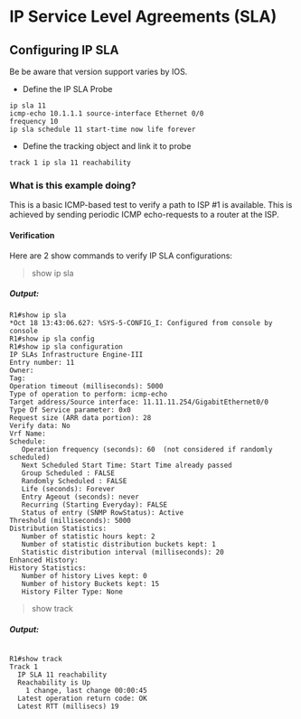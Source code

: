 # IP Service Level Agreements (SLA)

## Configuring IP SLA

Be be aware that version support varies by IOS.

* Define the IP SLA Probe

```
ip sla 11
icmp-echo 10.1.1.1 source-interface Ethernet 0/0
frequency 10
ip sla schedule 11 start-time now life forever
```

* Define the tracking object and link it to probe

```
track 1 ip sla 11 reachability
```

### What is this example doing?

This is a basic ICMP-based test to verify a path to ISP #1 is available. This is achieved by sending periodic ICMP echo-requests to a router at the ISP.

#### Verification

Here are 2 show commands to verify IP SLA configurations:

> show ip sla

##### Output:

```
R1#show ip sla
*Oct 18 13:43:06.627: %SYS-5-CONFIG_I: Configured from console by console
R1#show ip sla config
R1#show ip sla configuration 
IP SLAs Infrastructure Engine-III
Entry number: 11
Owner: 
Tag: 
Operation timeout (milliseconds): 5000
Type of operation to perform: icmp-echo
Target address/Source interface: 11.11.11.254/GigabitEthernet0/0
Type Of Service parameter: 0x0
Request size (ARR data portion): 28
Verify data: No
Vrf Name: 
Schedule:
   Operation frequency (seconds): 60  (not considered if randomly scheduled)
   Next Scheduled Start Time: Start Time already passed
   Group Scheduled : FALSE
   Randomly Scheduled : FALSE
   Life (seconds): Forever
   Entry Ageout (seconds): never
   Recurring (Starting Everyday): FALSE
   Status of entry (SNMP RowStatus): Active
Threshold (milliseconds): 5000
Distribution Statistics:
   Number of statistic hours kept: 2
   Number of statistic distribution buckets kept: 1
   Statistic distribution interval (milliseconds): 20
Enhanced History:
History Statistics:
   Number of history Lives kept: 0
   Number of history Buckets kept: 15
   History Filter Type: None
```

> show track

##### Output:

```

R1#show track
Track 1
  IP SLA 11 reachability
  Reachability is Up
    1 change, last change 00:00:45
  Latest operation return code: OK
  Latest RTT (millisecs) 19
```
